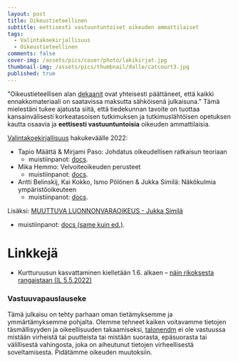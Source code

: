 ```yaml
---
layout: post
title: Oikeustieteellinen
subtitle: eettisesti vastuuntuntoiset oikeuden ammattilaiset
tags:
  - Valintakoekirjallisuus
  - Oikeustieteellinen
comments: false
cover-img: /assets/pics/cover/photo/lakikirjat.jpg
thumbnail-img: /assets/pics/thumbnail/dalle/catcourt3.jpg
published: true
---
```


"Oikeustieteellisen alan [dekaanit](https://oikeustieteet.fi/valintaperusteet#valintakoe-ja-varasija) ovat yhteisesti päättäneet, että kaikki ennakkomateriaali on saatavissa maksutta sähköisenä julkaisuna." Tämä mielestäni tukee ajatusta siitä, että tiedekunnan tavoite on tuottaa kansainvälisesti korkeatasoisen tutkimuksen ja tutkimuslähtöisen opetuksen kautta osaavia ja **eettisesti vastuuntuntoisia** oikeuden ammattilaisia. 

[Valintakoekirjallisuus](https://oikeustieteet.fi/valintaperusteet#valintakoe-ja-varasija) hakukeväälle 2022:

- Tapio Määttä & Mirjami Paso: Johdatus oikeudellisen ratkaisun teoriaan
  - muistiinpanot: [docs](https://docs.google.com/document/d/1zEOADzww2UweXRGx7WyvWQp61zXFONYM0KJv9suCwGk/edit?usp=sharing).
- Mika Hemmo: Velvoiteoikeuden perusteet
  - muistiinpanot: [docs](https://docs.google.com/document/d/1i8aubayuIXkYBJhLuXE3abZ5TuyqT3C9yCbmAJTGgfg/edit?usp=sharing).
- Antti Belinskij, Kai Kokko, Ismo Pölönen & Jukka Similä: Näkökulmia ympäristöoikeuteen
  -  muistiinpanot: [docs](https://docs.google.com/document/d/1obPTbQSg3VroUt1UWiFbgPAEdynMypyL3EpPpECSMn8/edit?usp=sharing).

Lisäksi: [MUUTTUVA LUONNONVARAOIKEUS - Jukka Similä](https://oikeustieteet.fi/wp-content/uploads/2022/04/Simila_Muuttuva_Luonnonvaraoikeus.pdf)
-  muistiinpanot: [docs (same kuin ed.)](https://docs.google.com/document/d/1obPTbQSg3VroUt1UWiFbgPAEdynMypyL3EpPpECSMn8/edit?usp=sharing).


# Linkkejä

- Kurtturuusun kasvattaminen kielletään 1.6. alkaen – [näin rikoksesta rangaistaan (IL 5.5.2022)](https://www.iltalehti.fi/asumisartikkelit/a/9b8f0795-f0d7-4865-8311-fa636b1093a6)



### Vastuuvapauslauseke

Tämä julkaisu on tehty parhaan oman tietämyksemme ja ymmärtämyksemme pohjalta. Olemme tehneet kaiken voitavamme tietojen täsmällisyyden ja oikeellisuuden takaamiseksi, [talonendm](https://talonendm.github.io/) ei ole vastuussa mistään virheistä tai puutteista tai mistään suorasta, epäsuorasta tai välillisestä
vahingosta, joka on aiheutunut tietojen virheellisestä soveltamisesta. Pidätämme oikeuden muutoksiin.